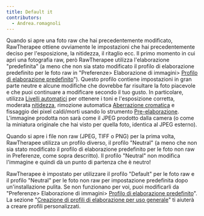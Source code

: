 ```yaml
---
title: Default it
contributors:
  - Andrea.romagnoli
---
```


Quando si apre una foto raw che hai precedentemente modificato,
RawTherapee ottiene ovviamente le impostazioni che hai precedentemente
deciso per l'esposizione, la nitidezza, il ritaglio ecc. Il primo
momento in cui apri una fotografia raw, però RawTherapee utilizza
l'elaborazione "predefinita" (a meno che non sia stato modificato il
profilo di elaborazione predefinito per le foto raw in "Preferenze\>
Elaborazione di immagini\> [Profilo di elaborazione
predefinito](Preferenze#Default_Processing_Profile.md)"). Questo
profilo contiene impostazioni in gran parte neutre e alcune modifiche
che dovrebbe far risultare la foto piacevole e che puoi continuare a
modificare secondo il tuo gusto. In particolare, utilizza [Livelli
automatici](Exposure#Auto_Levels.md) per ottenere i toni e
l'esposizione corretta, moderata [nitidezza](sharpening),
rimozione automatica [Aberrazione
cromatica](Chromatic_Aberration.md) e fissaggio dei pixel
caldi/morti usando lo strumento
[Pre-elaborazione](preprocessing). L'immagine prodotta non
sarà come il JPEG prodotto dalla camera (o come la miniatura originale
che hai visto per quella foto, identica al JPEG esterno).

Quando si apre i file non raw (JPEG, TIFF o PNG) per la prima volta,
RawTherapee utilizza un profilo diverso, il profilo "Neutral" (a meno
che non sia stato modificato il profilo di elaborazione predefinito per
le foto non raw in Preferenze, come sopra descritto). Il profilo
"Neutral" non modifica l'immagine e quindi dà un punto di partenza che è
neutro!

RawTherapee è impostato per utilizzare il profilo "Default" per le foto
raw e il profilo "Neutral" per le foto non raw per impostazione
predefinita dopo un'installazione pulita. Se non funzionano per voi,
puoi modificarli da "Preferenze\> Elaborazione di immagini\> [Profilo di
elaborazione
predefinito](Preferences#Default_Processing_Profile.md)". La
sezione "[Creazione di profili di elaborazione per uso
generale](Creating_processing_profiles_for_general_use.md)" ti
aiuterà a creare profili personalizzati.
